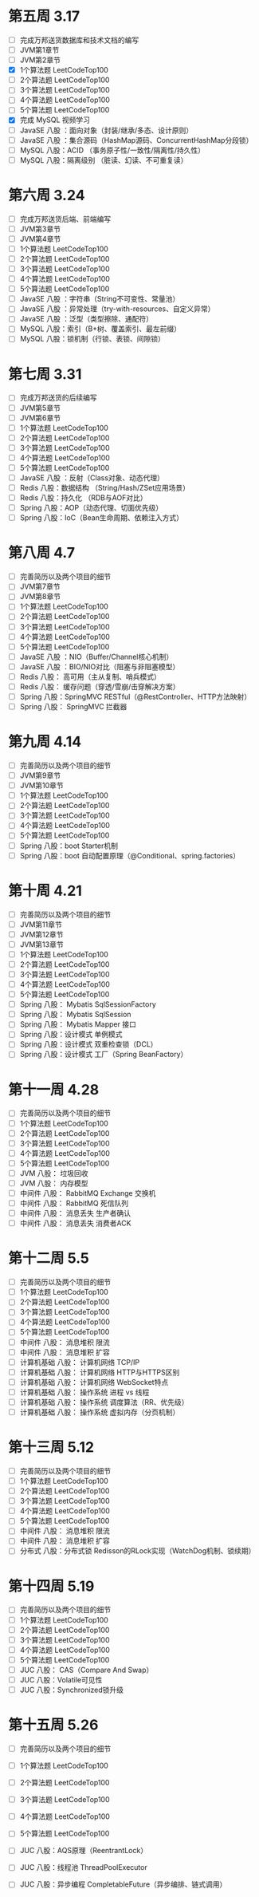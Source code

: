 # 第五周 3.17
- [ ] 完成万邦送货数据库和技术文档的编写
- [ ] JVM第1章节
- [ ] JVM第2章节
- [x] 1个算法题 LeetCodeTop100
- [ ] 2个算法题 LeetCodeTop100
- [ ] 3个算法题 LeetCodeTop100
- [ ] 4个算法题 LeetCodeTop100
- [ ] 5个算法题 LeetCodeTop100
- [x] 完成 MySQL 视频学习
- [ ] JavaSE 八股 ：面向对象（封装/继承/多态、设计原则）
- [ ] JavaSE 八股 ：集合源码（HashMap源码、ConcurrentHashMap分段锁）
- [ ] MySQL 八股：ACID （事务原子性/一致性/隔离性/持久性）
- [ ] MySQL 八股：隔离级别 （脏读、幻读、不可重复读）
# 第六周 3.24
- [ ] 完成万邦送货后端、前端编写
- [ ] JVM第3章节
- [ ] JVM第4章节
- [ ] 1个算法题 LeetCodeTop100
- [ ] 2个算法题 LeetCodeTop100
- [ ] 3个算法题 LeetCodeTop100
- [ ] 4个算法题 LeetCodeTop100
- [ ] 5个算法题 LeetCodeTop100
- [ ] JavaSE 八股 ：字符串（String不可变性、常量池）
- [ ] JavaSE 八股 ：异常处理（try-with-resources、自定义异常）
- [ ] JavaSE 八股 ：泛型（类型擦除、通配符）
- [ ] MySQL 八股：索引（B+树、覆盖索引、最左前缀）
- [ ] MySQL 八股：锁机制（行锁、表锁、间隙锁）
# 第七周 3.31
- [ ] 完成万邦送货的后续编写
- [ ] JVM第5章节
- [ ] JVM第6章节
- [ ] 1个算法题 LeetCodeTop100
- [ ] 2个算法题 LeetCodeTop100
- [ ] 3个算法题 LeetCodeTop100
- [ ] 4个算法题 LeetCodeTop100
- [ ] 5个算法题 LeetCodeTop100
- [ ] JavaSE 八股 ：反射（Class对象、动态代理）
- [ ] Redis 八股：数据结构 （String/Hash/ZSet应用场景）
- [ ] Redis 八股：持久化 （RDB与AOF对比）
- [ ] Spring 八股：AOP（动态代理、切面优先级）
- [ ] Spring 八股：IoC（Bean生命周期、依赖注入方式）
# 第八周 4.7
- [ ] 完善简历以及两个项目的细节
- [ ] JVM第7章节
- [ ] JVM第8章节
- [ ] 1个算法题 LeetCodeTop100
- [ ] 2个算法题 LeetCodeTop100
- [ ] 3个算法题 LeetCodeTop100
- [ ] 4个算法题 LeetCodeTop100
- [ ] 5个算法题 LeetCodeTop100
- [ ] JavaSE 八股 ：NIO（Buffer/Channel核心机制）
- [ ] JavaSE 八股 ：BIO/NIO对比（阻塞与非阻塞模型）
- [ ] Redis 八股： 高可用（主从复制、哨兵模式）
- [ ] Redis 八股： 缓存问题（穿透/雪崩/击穿解决方案）
- [ ] Spring 八股：SpringMVC RESTful（@RestController、HTTP方法映射）
- [ ] Spring 八股： SpringMVC 拦截器
# 第九周 4.14
- [ ] 完善简历以及两个项目的细节
- [ ] JVM第9章节
- [ ] JVM第10章节
- [ ] 1个算法题 LeetCodeTop100
- [ ] 2个算法题 LeetCodeTop100
- [ ] 3个算法题 LeetCodeTop100
- [ ] 4个算法题 LeetCodeTop100
- [ ] 5个算法题 LeetCodeTop100
- [ ] Spring 八股：boot Starter机制
- [ ] Spring 八股：boot 自动配置原理（@Conditional、spring.factories）
# 第十周 4.21
- [ ] 完善简历以及两个项目的细节
- [ ] JVM第11章节
- [ ] JVM第12章节
- [ ] JVM第13章节
- [ ] 1个算法题 LeetCodeTop100
- [ ] 2个算法题 LeetCodeTop100
- [ ] 3个算法题 LeetCodeTop100
- [ ] 4个算法题 LeetCodeTop100
- [ ] 5个算法题 LeetCodeTop100
- [ ] Spring 八股： Mybatis SqlSessionFactory
- [ ] Spring 八股： Mybatis SqlSession
- [ ] Spring 八股： Mybatis Mapper 接口
- [ ] Spring 八股：设计模式 单例模式
- [ ] Spring 八股：设计模式 双重检查锁（DCL）
- [ ] Spring 八股：设计模式 工厂（Spring BeanFactory）
# 第十一周 4.28
- [ ] 完善简历以及两个项目的细节
- [ ] 1个算法题 LeetCodeTop100
- [ ] 2个算法题 LeetCodeTop100
- [ ] 3个算法题 LeetCodeTop100
- [ ] 4个算法题 LeetCodeTop100
- [ ] 5个算法题 LeetCodeTop100
- [ ] JVM 八股： 垃圾回收
- [ ] JVM 八股： 内存模型
- [ ] 中间件 八股： RabbitMQ Exchange 交换机
- [ ] 中间件 八股： RabbitMQ 死信队列
- [ ] 中间件 八股： 消息丢失 生产者确认
- [ ] 中间件 八股： 消息丢失 消费者ACK

# 第十二周 5.5
- [ ] 完善简历以及两个项目的细节
- [ ] 1个算法题 LeetCodeTop100
- [ ] 2个算法题 LeetCodeTop100
- [ ] 3个算法题 LeetCodeTop100
- [ ] 4个算法题 LeetCodeTop100
- [ ] 5个算法题 LeetCodeTop100
- [ ] 中间件 八股： 消息堆积 限流
- [ ] 中间件 八股： 消息堆积 扩容
- [ ] 计算机基础 八股： 计算机网络 TCP/IP
- [ ] 计算机基础 八股： 计算机网络 HTTP与HTTPS区别
- [ ] 计算机基础 八股： 计算机网络 WebSocket特点
- [ ] 计算机基础 八股： 操作系统 进程 vs 线程
- [ ] 计算机基础 八股： 操作系统 调度算法（RR、优先级）
- [ ] 计算机基础 八股： 操作系统 虚拟内存（分页机制）
# 第十三周 5.12
- [ ] 完善简历以及两个项目的细节
- [ ] 1个算法题 LeetCodeTop100
- [ ] 2个算法题 LeetCodeTop100
- [ ] 3个算法题 LeetCodeTop100
- [ ] 4个算法题 LeetCodeTop100
- [ ] 5个算法题 LeetCodeTop100
- [ ] 中间件 八股： 消息堆积 限流
- [ ] 中间件 八股： 消息堆积 扩容
- [ ] 分布式 八股：分布式锁 Redisson的RLock实现（WatchDog机制、锁续期）
# 第十四周 5.19
- [ ] 完善简历以及两个项目的细节
- [ ] 1个算法题 LeetCodeTop100
- [ ] 2个算法题 LeetCodeTop100
- [ ] 3个算法题 LeetCodeTop100
- [ ] 4个算法题 LeetCodeTop100
- [ ] 5个算法题 LeetCodeTop100
- [ ] JUC 八股： CAS（Compare And Swap）
- [ ] JUC 八股：Volatile可见性
- [ ] JUC 八股：Synchronized锁升级
# 第十五周 5.26
- [ ] 完善简历以及两个项目的细节
- [ ] 1个算法题 LeetCodeTop100
- [ ] 2个算法题 LeetCodeTop100
- [ ] 3个算法题 LeetCodeTop100
- [ ] 4个算法题 LeetCodeTop100
- [ ] 5个算法题 LeetCodeTop100
- [ ] JUC 八股：AQS原理（ReentrantLock）
- [ ] JUC 八股：线程池 ThreadPoolExecutor 
- [ ] JUC 八股：异步编程 CompletableFuture（异步编排、链式调用）

